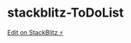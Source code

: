# stackblitz-ToDoList

[Edit on StackBlitz ⚡️](https://stackblitz.com/edit/stackblitz-starters-wfchh9)